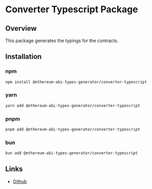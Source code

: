 # Converter Typescript Package

## Overview

This package generates the typings for the contracts.

## Installation

### npm

```bash
npm install @ethereum-abi-types-generator/converter-typescript
```

### yarn

```bash
yarn add @ethereum-abi-types-generator/converter-typescript
```

### pnpm

```bash
pnpm add @ethereum-abi-types-generator/converter-typescript
```

### bun

```bash
bun add @ethereum-abi-types-generator/converter-typescript
```

## Links

- [Github](https://github.com/niZmosis/ethereum-abi-types-generator)
